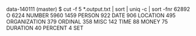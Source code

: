 data-140111 (master) $ cut -f 5 *.output.txt | sort | uniq -c | sort -fnr
62892 O
6224 NUMBER
5960
1459 PERSON
 922 DATE
 906 LOCATION
 495 ORGANIZATION
 379 ORDINAL
 358 MISC
 142 TIME
  88 MONEY
  75 DURATION
  40 PERCENT
   4 SET
